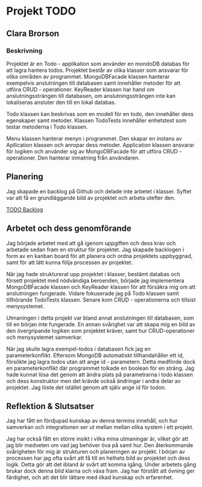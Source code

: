 # Projekt TODO

## Clara Brorson

### Beskrivning
Projektet är en Todo - applikation som använder en mondoDB databas för att lagra hantera todos. Projektet består av olika klasser som ansvarar för olika områden av programmet. MongoDBFacade klassen hanterar exempelvis anslutningen till databasen samt innehåller metoder för att utföra CRUD - operationer. KeyReader klassen har hand om anslutningssträngen till databasen, om anslutningssträngen inte kan lokaliseras ansluter den till en lokal databas.

Todo klassen kan beskrivas som en modell för en todo, den innehåller dess egenskaper samt metoder. Klassen TodoTests innehåller enhetstest som testar metoderna i Todo klassen. 

Menu klassen hanterar menyn i programmet. Den skapar en instans av Apllication klassen och anropar dess metoder. Application klassen ansvarar för logiken och använder sig av MongoDBFacade för att utföra CRUD - operationer. Den hanterar inmatning från användaren. 

## Planering
Jag skapade en backlog på Github och delade inte arbetet i klasser. Syftet var att få en grundläggande bild av projektet och arbeta utefter den. 

[TODO Backlog](https://github.com/orgs/Campus-Molndal-JIN23/projects/49)

## Arbetet och dess genomförande
Jag började arbetet med att gå igenom uppgiften och dess krav och arbetade sedan fram en struktur för projektet. Jag skapade backlogen i form av en kanban board för att planera och ordna projektets uppbyggnad, samt för att lätt kunna följa processen av projektet.

När jag hade strukturerat upp projektet i klasser, bestämt databas och försett projektet med nödvändiga beroenden, började jag implementera MongoDBFacade klassen och KeyReader klassen för att försäkra mig om att anslutningen fungerade. Vidare fokuserade jag på Todo klassen samt tillhörande TodoTests klassen. Senare kom CRUD - operationerna och tillsist menysystemet. 

Utmaningen i detta projekt var bland annat anslutningen till databasen, som till en början inte fungerade. En annan svårighet var att skapa mig en bild av den övergripande logiken som projektet kräver, samt hur CRUD-operationer och menysystemet samverkar. 

När jag skulle lagra exempel-todos i databasen fick jag en parameterkonflikt. Eftersom MongoDB automatiskt tillhandahåller ett id, försökte jag lagra todos utan att ange id - parametern. Detta medförde dock en parameterkonflikt där programmet tolkade en boolean för en sträng. Jag hade kunnat lösa det genom att ändra plats på parametrarna i todo klassen och dess konstruktor men det krävde också ändringar i andra delar av projektet. Jag löste det istället genom att själv ange id för todon. 

## Reflektion & Slutsatser
Jag har fått en fördjupad kunskap av denna termins innehåll, och hur samverkan och integrationen ser ut mellan mellan olika system i ett projekt. 

Jag har också fått en större insikt i vilka mina utmaningar är, vilket gör att jag blir medveten om vad jag behöver öva på samt hur. Den återkommande svårigheten för mig är strukturen och planeringen av projekt. I början av processen har jag ofta svårt att få till en helhets bild av projektet och dess logik. Detta gör att det ibland är svårt att komma igång. Under arbetets gång brukar dock denna bild klarna och växa fram. Jag har förstått att övning ger färdighet, och att det blir lättare med ökad kunskap och erfarenhet. 

